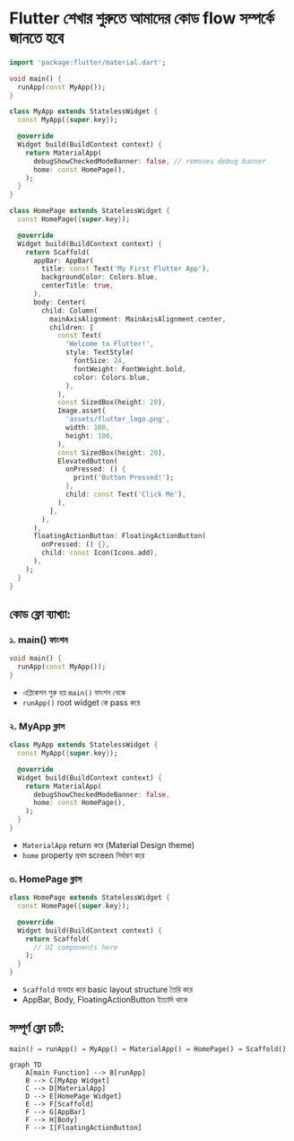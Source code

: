 # Flutter শেখার শুরুতে আমাদের কোড flow সম্পর্কে জানতে হবে

```dart
import 'package:flutter/material.dart';

void main() {
  runApp(const MyApp());
}

class MyApp extends StatelessWidget {
  const MyApp({super.key});

  @override
  Widget build(BuildContext context) {
    return MaterialApp(
      debugShowCheckedModeBanner: false, // removes debug banner
      home: const HomePage(),
    );
  }
}

class HomePage extends StatelessWidget {
  const HomePage({super.key});

  @override
  Widget build(BuildContext context) {
    return Scaffold(
      appBar: AppBar(
        title: const Text('My First Flutter App'),
        backgroundColor: Colors.blue,
        centerTitle: true,
      ),
      body: Center(
        child: Column(
          mainAxisAlignment: MainAxisAlignment.center,
          children: [
            const Text(
              'Welcome to Flutter!',
              style: TextStyle(
                fontSize: 24,
                fontWeight: FontWeight.bold,
                color: Colors.blue,
              ),
            ),
            const SizedBox(height: 20),
            Image.asset(
              'assets/flutter_logo.png',
              width: 100,
              height: 100,
            ),
            const SizedBox(height: 20),
            ElevatedButton(
              onPressed: () {
                print('Button Pressed!');
              },
              child: const Text('Click Me'),
            ),
          ],
        ),
      ),
      floatingActionButton: FloatingActionButton(
        onPressed: () {},
        child: const Icon(Icons.add),
      ),
    );
  }
}
```

## কোড ফ্লো ব্যাখ্যা:

### ১. **main() ফাংশন**
```dart
void main() {
  runApp(const MyApp());
}
```
- এপ্লিকেশন শুরু হয় `main()` ফাংশন থেকে
- `runApp()` root widget কে pass করে

### ২. **MyApp ক্লাস**
```dart
class MyApp extends StatelessWidget {
  const MyApp({super.key});

  @override
  Widget build(BuildContext context) {
    return MaterialApp(
      debugShowCheckedModeBanner: false,
      home: const HomePage(),
    );
  }
}
```
- `MaterialApp` return করে (Material Design theme)
- `home` property প্রথম screen নির্ধারণ করে

### ৩. **HomePage ক্লাস**
```dart
class HomePage extends StatelessWidget {
  const HomePage({super.key});

  @override
  Widget build(BuildContext context) {
    return Scaffold(
      // UI components here
    );
  }
}
```
- `Scaffold` ব্যবহার করে basic layout structure তৈরি করে
- AppBar, Body, FloatingActionButton ইত্যাদি থাকে

## সম্পূর্ণ ফ্লো চার্ট:
```
main() → runApp() → MyApp() → MaterialApp() → HomePage() → Scaffold()
```
```mermaid
graph TD
    A[main Function] --> B[runApp]
    B --> C[MyApp Widget]
    C --> D[MaterialApp]
    D --> E[HomePage Widget]
    E --> F[Scaffold]
    F --> G[AppBar]
    F --> H[Body]
    F --> I[FloatingActionButton]
```

